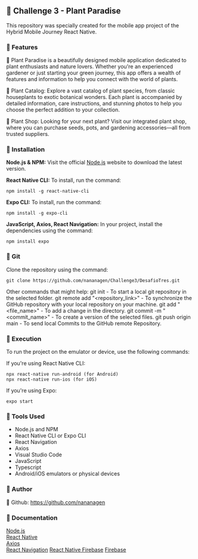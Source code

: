 ## 🌱 Challenge 3 - Plant Paradise
This repository was specially created for the mobile app project of the Hybrid Mobile Journey React Native.

### 🌱 Features

🌻 Plant Paradise is a beautifully designed mobile application dedicated to plant enthusiasts and nature lovers. Whether you're an experienced gardener or just starting your green journey, this app offers a wealth of features and information to help you connect with the world of plants.

🌱 Plant Catalog: Explore a vast catalog of plant species, from classic houseplants to exotic botanical wonders. Each plant is accompanied by detailed information, care instructions, and stunning photos to help you choose the perfect addition to your collection.

🛒 Plant Shop: Looking for your next plant? Visit our integrated plant shop, where you can purchase seeds, pots, and gardening accessories—all from trusted suppliers.

### 🌿 Installation

**Node.js & NPM:** Visit the official [Node.js](https://nodejs.org/en/download/) website to download the latest version.

**React Native CLI:** To install, run the command:  
```
npm install -g react-native-cli
```

**Expo CLI:** To install, run the command:  
```
npm install -g expo-cli
```

**JavaScript, Axios, React Navigation:** In your project, install the dependencies using the command:  
```
npm install expo 
```

### 🌿 Git

Clone the repository using the command:
```
git clone https://github.com/nananagen/Challenge3/DesafioTres.git
```

Other commands that might help:
git init - To start a local git repository in the selected folder.
git remote add "<repository_link>" - To synchronize the GitHub repository with your local repository on your machine.
git add "<file_name>" - To add a change in the directory.
git commit -m "<commit_name>" - To create a version of the selected files.
git push origin main - To send local Commits to the GitHub remote Repository.

### 🌱 Execution

To run the project on the emulator or device, use the following commands:

If you're using React Native CLI:
```
npx react-native run-android (for Android)
npx react-native run-ios (for iOS)
```

If you're using Expo:
```
expo start
```

### 🌱 Tools Used

* Node.js and NPM
* React Native CLI or Expo CLI
* React Navigation
* Axios
* Visual Studio Code
* JavaScript
* Typescript
* Android/iOS emulators or physical devices

### 🌱 Author
🔗 Github: https://github.com/nananagen

### 🌱 Documentation

[Node.js](https://nodejs.org/en/docs/)  
[React Native](https://reactnative.dev/docs/getting-started)  
[Axios](https://axios-http.com/docs/intro)  
[React Navigation](https://reactnavigation.org/docs/getting-started)
[React Native Firebase](https://rnfirebase.io/)
[Firebase](https://firebase.google.com/docs?authuser=0&hl=pt-br)
